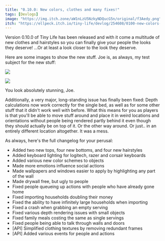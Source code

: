 ```yaml
---
title: "0.10.0: New colors, clothes and many fixes!"
tags: [Devlogs]
image: "https://img.itch.zone/aW1nLzU5NzkyNDQucG5n/original/f3Aedy.png"
itch: "https://ellpeck.itch.io/tiny-life/devlog/254608/0100-new-colors-clothes-and-many-fixes"
---
```


Version 0.10.0 of Tiny Life has been released and with it come a multitude of new clothes and hairstyles so you can finally give your people the looks they deserve! ...Or at least a look closer to the look they deserve.

Here are some images to show the new stuff. Joe is, as always, my test subject for the new stuff:

![](https://img.itch.zone/aW1nLzU5NzkyNDQucG5n/original/f3Aedy.png)

![](https://img.itch.zone/aW1nLzU5NzkyNTkucG5n/original/G06M4s.png)

You look absolutely stunning, Joe.

Additionally, a very major, long-standing issue has finally been fixed: Depth calculations now work correctly for the single bed, as well as for some other stuff that it didn't work well with before. What this means for you as players is that you'll be able to move stuff around and place it in weird locations and orientations without people being rendered partly behind it even though they should actually be on top of it. Or the other way around. Or just.. in an entirely different location altogether. It was a mess.

As always, here's the full changelog for your perusal:

- Added two new tops, four new bottoms, and four new hairstyles
- Added keyboard lighting for logitech, razer and corsair keyboards
- Added various new color schemes to objects
- Made more emotions influence social actions
- Made wallpapers and windows easier to apply by highlighting any part of the wall
- Made drywall free, but ugly to people
- Fixed people queueing up actions with people who have already gone home
- Fixed importing households doubling their money
- Fixed the ability to have infinitely large households when importing
- Fixed a crash when grabbing an empty serving
- Fixed various depth rendering issues with small objects
- Fixed family meals costing the same as single servings
- Fixed people being able to talk through walls and doors
- [API] Simplified clothing textures by removing redundant frames
- [API] Added various events for people and actions
